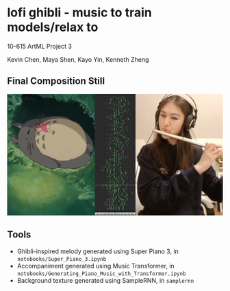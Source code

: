 # lofi ghibli - music to train models/relax to 

10-615 ArtML Project 3

Kevin Chen, Maya Shen, Kayo Yin, Kenneth Zheng

## Final Composition Still

![final_video_screenshot](./final_video_screenshot.png)

## Tools

- Ghibli-inspired melody generated using Super Piano 3, in `notebooks/Super_Piano_3.ipynb`
- Accompaniment generated using Music Transformer, in `notebooks/Generating_Piano_Music_with_Transformer.ipynb`
- Background texture generated using SampleRNN, in `samplernn`
